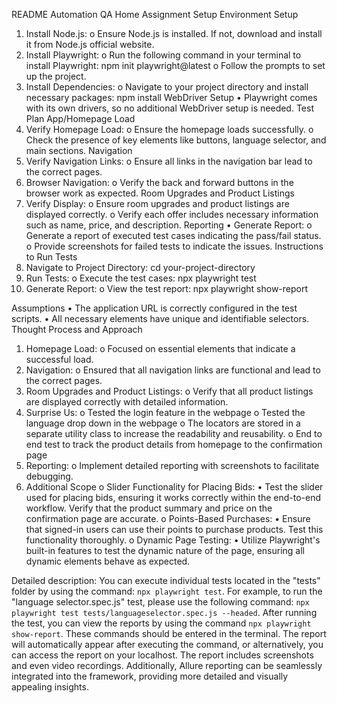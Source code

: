 README
Automation QA Home Assignment
Setup
Environment Setup
1.	Install Node.js:
o	Ensure Node.js is installed. If not, download and install it from Node.js official website.
2.	Install Playwright:
o	Run the following command in your terminal to install Playwright:
npm init playwright@latest
o	Follow the prompts to set up the project.
3.	Install Dependencies:
o	Navigate to your project directory and install necessary packages:
npm install
WebDriver Setup
•	Playwright comes with its own drivers, so no additional WebDriver setup is needed.
Test Plan
App/Homepage Load
1.	Verify Homepage Load:
o	Ensure the homepage loads successfully.
o	Check the presence of key elements like buttons, language selector, and main sections.
Navigation
1.	Verify Navigation Links:
o	Ensure all links in the navigation bar lead to the correct pages.
2.	Browser Navigation:
o	Verify the back and forward buttons in the browser work as expected.
Room Upgrades and Product Listings
1.	Verify Display:
o	Ensure room upgrades and product listings are displayed correctly.
o	Verify each offer includes necessary information such as name, price, and description.
Reporting
•	Generate Report:
o	Generate a report of executed test cases indicating the pass/fail status.
o	Provide screenshots for failed tests to indicate the issues.
Instructions to Run Tests
1.	Navigate to Project Directory:
cd your-project-directory
2.	Run Tests:
o	Execute the test cases:
npx playwright test
3.	Generate Report:
o	View the test report:
npx playwright show-report

Assumptions
•	The application URL is correctly configured in the test scripts.
•	All necessary elements have unique and identifiable selectors.
Thought Process and Approach
1.	Homepage Load:
o	Focused on essential elements that indicate a successful load.
2.	Navigation:
o	Ensured that all navigation links are functional and lead to the correct pages.
3.	Room Upgrades and Product Listings:
o	Verify that all product listings are displayed correctly with detailed information.
4.	Surprise Us:
o	Tested the login feature in the webpage
o	Tested the language drop down in the webpage
o	The locators are stored in a separate utility class to increase the readability and reusability.
o	End to end test to track the product details from homepage to the confirmation page
5.	Reporting:
o	Implement detailed reporting with screenshots to facilitate debugging.
6.	Additional Scope
o	Slider Functionality for Placing Bids:
•	Test the slider used for placing bids, ensuring it works correctly within the end-to-end workflow. Verify that the product summary and price on the confirmation page are accurate.
o	Points-Based Purchases:
•	Ensure that signed-in users can use their points to purchase products. Test this functionality thoroughly.
o	Dynamic Page Testing:
•	Utilize Playwright's built-in features to test the dynamic nature of the page, ensuring all dynamic elements behave as expected.

Detailed description:
You can execute individual tests located in the "tests" folder by using the command: `npx playwright test`. For example, to run the "language selector.spec.js" test, please use the following command: `npx playwright test tests/languageselector.spec.js --headed`. After running the test, you can view the reports by using the command `npx playwright show-report`. These commands should be entered in the terminal. The report will automatically appear after executing the command, or alternatively, you can access the report on your localhost. The report includes screenshots and even video recordings. Additionally, Allure reporting can be seamlessly integrated into the framework, providing more detailed and visually appealing insights.




